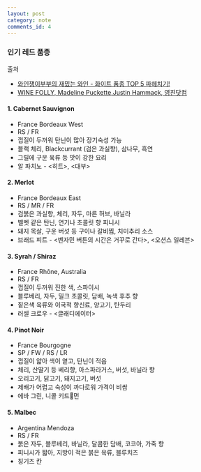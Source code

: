 ```yaml
---
layout: post
category: note
comments_id: 4
---
```


### 인기 레드 품종
출처
* [와인쟁이부부의 재밌는 와인 - 화이트 품종 TOP 5 파헤치기!](https://audioclip.naver.com/channels/480/clips/7)  
* [WINE FOLLY, Madeline Puckette,Justin Hammack, 영진닷컴](https://www.aladin.co.kr/shop/wproduct.aspx?ItemId=222674009)

#### 1. Cabernet Sauvignon
  * France Bordeaux West
  * RS / FR
  * 껍질이 두꺼워 탄닌이 많아 장기숙성 가능
  * 블랙 체리, Blackcurrant (검은 과실향), 삼나무, 흑연
  * 그릴에 구운 육류 등 맛이 강한 요리
  * 알 파치노 - <히트>, <대부>


#### 2. Merlot
  * France Bordeaux East
  * RS / MR / FR
  * 검붉은 과실향, 체리, 자두, 마른 허브, 바닐라
  * 벨벳 같은 탄닌, 연기나 초콜릿 향 피니시
  * 돼지 목살, 구운 버섯 등 구이나 갈비찜, 치미추리 소스
  * 브래드 피트 - <벤자민 버튼의 시간은 거꾸로 간다>, <오션스 일레븐>


#### 3. Syrah / Shiraz
  * France Rhône, Australia
  * RS / FR
  * 껍질이 두꺼워 진한 색, 스파이시
  * 블루베리, 자두, 밀크 초콜릿, 담배, 녹색 후추 향
  * 짙은색 육류와 이국적 향신료, 양고기, 탄두리
  * 러셀 크로우 - <글래디에이터>


#### 4. Pinot Noir
  * France Bourgogne
  * SP / FW / RS / LR
  * 껍질이 얇아 색이 옅고, 탄닌이 적음
  * 체리, 산딸기 등 베리향, 아스파라거스, 버섯, 바닐라 향
  * 오리고기, 닭고기, 돼지고기, 버섯
  * 제배가 어렵고 숙성이 까다로워 가격이 비쌈
  * 에바 그린, 니콜 키드먼


#### 5. Malbec
  * Argentina Mendoza
  * RS / FR
  * 붉은 자두, 블루베리, 바닐라, 달콤한 담배, 코코아, 가죽 향
  * 피니시가 짧아, 지방이 적은 붉은 육류, 블루치즈
  * 칭기즈 칸
